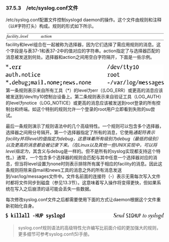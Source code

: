 ### 37.5.3　/etc/syslog.conf文件

/etc/syslog.conf配置文件控制syslogd daemon的操作。这个文件由规则和注释（以#字符打头）构成。规则的形式如下所示。



![969.png](../images/969.png)
facility和level组合在一起被称为选择器，因为它们选择了需应用规则的消息。这个字段是与表37-1和表37-2中的值对应的字符串。action指定了与选择器匹配的消息被发送到何处。选择器和action之间用空白字符隔开，下面是一些示例。



![970.png](../images/970.png)
第一条规则表示来自所有工具（*）的level为err（(LOG_ERR）或更高的消息应该被发送到/dev/tty10控制台设备上。第二条规则表示来自验证工具（LOG_AUTH）的level为notice（LOG_NOTICE）或更高的消息应该被发送到root登录的所有控制台和终端。如这个特别的规则允许一个登录的root用户立即看到失败的su尝试。

最后一条规则演示了规则语法中的几个高级特性。一个规则可以包含多个选择器，选择器之间用分号隔开。第一个选择器指定了所有的消息，它使用*通配符表示facility并将level的值指定为debug，这意味着所有级别为debug（最低的级别）以及更高的消息都会被记录下来。（在Linux以及其他一些UNIX实现中，可以将level指定为*，其含义与debug是一样的。但不是所有的syslog实现都支持这个特性。）通常，一个包含多个选择器的规则会匹配与其中任意一个选择器对应的消息，但当将level设置为none时则表示排除所有属于相应的facility的消息。因此这条规则将除来自mail和news工具的消息之外的所有消息发送到/var/log/messages文件中。文件名前面的连接符（-）表示无需每次写入文件时都将文件同步到磁盘（参见13.3节）。这意味着写入操作将变得更快，但如果系统在写入之后崩溃的话可能会丢失一些数据。

每次修改syslog.conf文件之后都需要使用下面的方式让daemon根据这个文件重新初始化自身。



![971.png](../images/971.png)
> syslog.conf规则语法的高级特性允许编写比前面介绍的更加强大的规则，更多细节可参考syslog.conf(5)手册。

